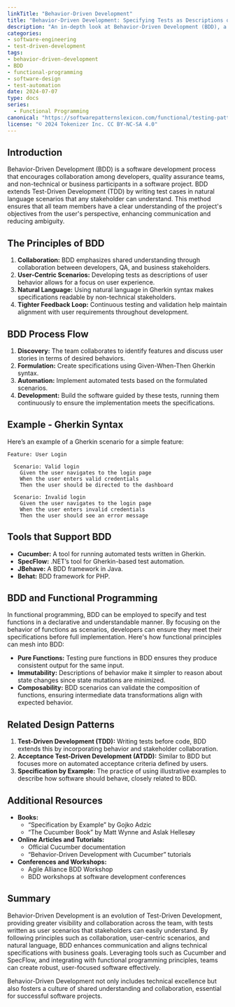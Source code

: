 ```yaml
---
linkTitle: "Behavior-Driven Development"
title: "Behavior-Driven Development: Specifying Tests as Descriptions of Expected Behavior in User Scenarios"
description: "An in-depth look at Behavior-Driven Development (BDD), a design pattern used to specify tests as descriptions of expected behavior in user scenarios, emphasizing collaboration between developers, QA, and non-technical stakeholders."
categories:
- software-engineering
- test-driven-development
tags:
- behavior-driven-development
- BDD
- functional-programming
- software-design
- test-automation
date: 2024-07-07
type: docs
series:
  - Functional Programming
canonical: "https://softwarepatternslexicon.com/functional/testing-patterns/testing-strategies/behavior-driven-development"
license: "© 2024 Tokenizer Inc. CC BY-NC-SA 4.0"
---
```



## Introduction

Behavior-Driven Development (BDD) is a software development process that encourages collaboration among developers, quality assurance teams, and non-technical or business participants in a software project. BDD extends Test-Driven Development (TDD) by writing test cases in natural language scenarios that any stakeholder can understand. This method ensures that all team members have a clear understanding of the project's objectives from the user's perspective, enhancing communication and reducing ambiguity.

## The Principles of BDD

1. **Collaboration:** BDD emphasizes shared understanding through collaboration between developers, QA, and business stakeholders.
2. **User-Centric Scenarios:** Developing tests as descriptions of user behavior allows for a focus on user experience.
3. **Natural Language:** Using natural language in Gherkin syntax makes specifications readable by non-technical stakeholders.
4. **Tighter Feedback Loop:** Continuous testing and validation help maintain alignment with user requirements throughout development.

## BDD Process Flow

1. **Discovery:** The team collaborates to identify features and discuss user stories in terms of desired behaviors.
2. **Formulation:** Create specifications using Given-When-Then Gherkin syntax.
3. **Automation:** Implement automated tests based on the formulated scenarios.
4. **Development:** Build the software guided by these tests, running them continuously to ensure the implementation meets the specifications.

## Example - Gherkin Syntax

Here’s an example of a Gherkin scenario for a simple feature:

```gherkin
Feature: User Login

  Scenario: Valid login
    Given the user navigates to the login page
    When the user enters valid credentials
    Then the user should be directed to the dashboard

  Scenario: Invalid login
    Given the user navigates to the login page
    When the user enters invalid credentials
    Then the user should see an error message
```

## Tools that Support BDD

- **Cucumber:** A tool for running automated tests written in Gherkin.
- **SpecFlow:** .NET’s tool for Gherkin-based test automation.
- **JBehave:** A BDD framework in Java.
- **Behat:** BDD framework for PHP.

## BDD and Functional Programming

In functional programming, BDD can be employed to specify and test functions in a declarative and understandable manner. By focusing on the behavior of functions as scenarios, developers can ensure they meet their specifications before full implementation. Here's how functional principles can mesh into BDD:

- **Pure Functions:** Testing pure functions in BDD ensures they produce consistent output for the same input.
- **Immutability:** Descriptions of behavior make it simpler to reason about state changes since state mutations are minimized.
- **Composability:** BDD scenarios can validate the composition of functions, ensuring intermediate data transformations align with expected behavior.
  
## Related Design Patterns

1. **Test-Driven Development (TDD):** Writing tests before code, BDD extends this by incorporating behavior and stakeholder collaboration.
2. **Acceptance Test-Driven Development (ATDD):** Similar to BDD but focuses more on automated acceptance criteria defined by users.
3. **Specification by Example:** The practice of using illustrative examples to describe how software should behave, closely related to BDD.

## Additional Resources

- **Books:**
  - “Specification by Example” by Gojko Adzic
  - “The Cucumber Book” by Matt Wynne and Aslak Hellesøy
- **Online Articles and Tutorials:**
  - Official Cucumber documentation
  - “Behavior-Driven Development with Cucumber” tutorials
- **Conferences and Workshops:**
  - Agile Alliance BDD Workshop
  - BDD workshops at software development conferences

## Summary

Behavior-Driven Development is an evolution of Test-Driven Development, providing greater visibility and collaboration across the team, with tests written as user scenarios that stakeholders can easily understand. By following principles such as collaboration, user-centric scenarios, and natural language, BDD enhances communication and aligns technical specifications with business goals. Leveraging tools such as Cucumber and SpecFlow, and integrating with functional programming principles, teams can create robust, user-focused software effectively.

Behavior-Driven Development not only includes technical excellence but also fosters a culture of shared understanding and collaboration, essential for successful software projects.
